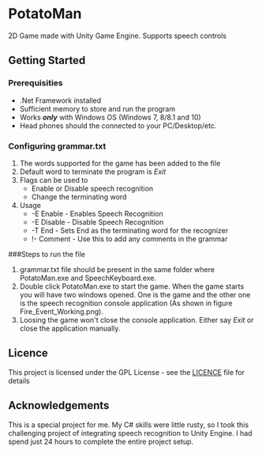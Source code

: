 # PotatoMan
2D Game made with Unity Game Engine. Supports speech controls  

## Getting Started 

### Prerequisities 
 * .Net Framework installed 
 * Sufficient memory to store and run the program 
 * Works **_only_** with Windows OS (Windows 7, 8/8.1 and 10)
 * Head phones should the connected to your PC/Desktop/etc. 

### Configuring grammar.txt 
1. The words supported for the game has been added to the file
2. Default word to terminate the program is *Exit*
3. Flags can be used to 
	 - Enable or Disable speech recognition
	 - Change the terminating word 
4. Usage 
	- -E Enable  - Enables Speech Recognition   
	- -E Disable - Disable Speech Recognition  
	- -T End     - Sets End as the terminating word for the recognizer  
	- !- Comment - Use this to add any comments in the grammar  

###Steps to run the file
1. grammar.txt file should be present in the same folder where PotatoMan.exe and 
   SpeechKeyboard.exe. 
2. Double click PotatoMan.exe to start the game. When the game starts you will 
   have two windows opened. One is the game and the other one is the speech 
   recognition console application (As shown in figure Fire_Event_Working.png). 
3. Loosing the game won't close the console application. Either say *Exit* or 
   close the application manually.

## Licence 

This project is licensed under the GPL License - see the [LICENCE](../master/LICENSE) file for details

## Acknowledgements 

This is a special project for me. My C# skills were little rusty, so I took this challenging project of integrating speech recognition to Unity Engine. I had spend just 24 hours to complete the entire project setup. 
